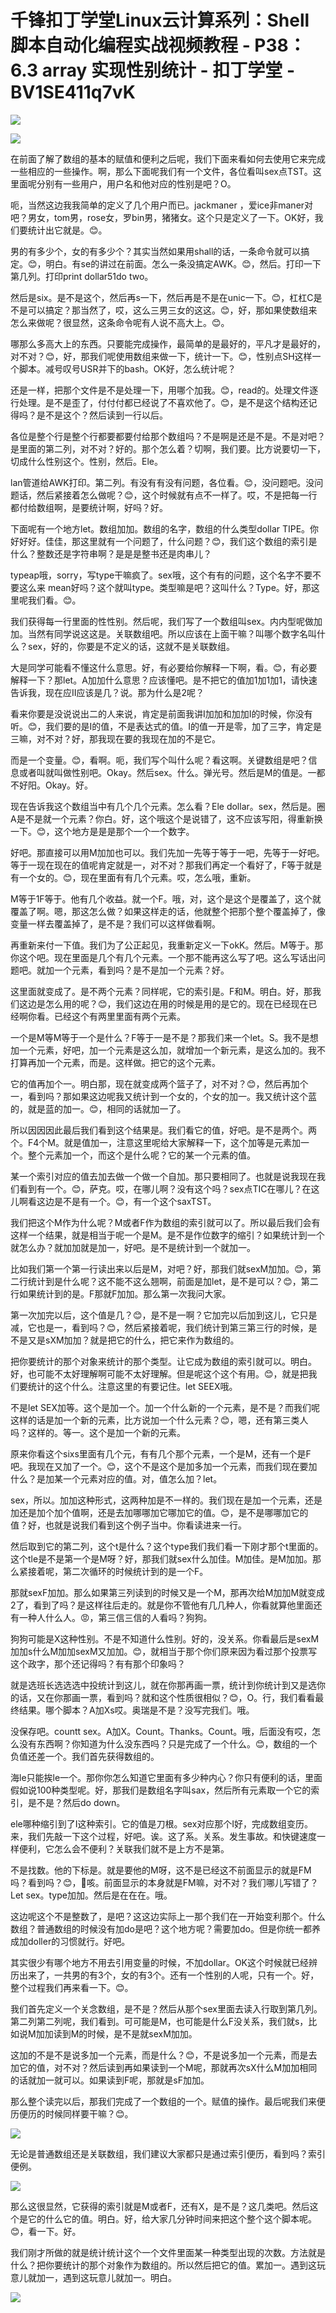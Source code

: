 # 千锋扣丁学堂Linux云计算系列：Shell脚本自动化编程实战视频教程 - P38：6.3 array 实现性别统计 - 扣丁学堂 - BV1SE411q7vK

![](img/76d85eecdb8b3126c44921db9bbbbd9b_0.png)

![](img/76d85eecdb8b3126c44921db9bbbbd9b_1.png)

在前面了解了数组的基本的赋值和便利之后呢，我们下面来看如何去使用它来完成一些相应的一些操作。啊，那么下面呢我们有一个文件，各位看叫sex点TST。这里面呢分别有一些用户，用户名和他对应的性别是吧？O。

呃，当然这边我我简单的定义了几个用户而已。jackmaner ，爱ice非maner对吧？男女，tom男，rose女，罗bin男，猪猪女。这个只是定义了一下。OK好，我们要统计出它就是。😊。

男的有多少个，女的有多少个？其实当然如果用shall的话，一条命令就可以搞定。😊，明白。有se的讲过在前面。怎么一条没搞定AWK。😊，然后。打印一下第几列。打印print dollar51do two。

然后是six。是不是这个，然后再s一下，然后再是不是在unic一下。😊，杠杠C是不是可以搞定？那当然了，哎，这么三男三女的这这。😊，好，那如果使数组来怎么来做呢？很显然，这条命令呢有人说不高大上。😊。

哪那么多高大上的东西。只要能完成操作，最简单的是最好的，平凡才是最好的，对不对？😊，好，那我们呢使用数组来做一下，统计一下。😊，性别点SH这样一个脚本。减号叹号USR并下的bash。OK好，怎么统计呢？

还是一样，把那个文件是不是处理一下，用哪个加我。😊，read的。处理文件逐行处理。是不是歪了，付付付都已经说了不喜欢他了。😊，是不是这个结构还记得吗？是不是这个？然后读到一行以后。

各位是整个行是整个行都要都要付给那个数组吗？不是啊是还是不是。不是对吧？是里面的第二列，对不对？好的。那个怎么着？切啊，我们要。比方说要切一下，切成什么性别这个。性别，然后。Ele。

lan管道给AWK打印。第二列。有没有有没有问题，各位看。😊，没问题吧。没问题话，然后紧接着怎么做呢？😊，这个时候就有点不一样了。哎，不是把每一行都付给数组啊，是要统计啊，好吗？好。

下面呢有一个地方let。数组加加。数组的名字，数组的什么类型dollar TIPE。你好好好。佳佳，那这里就有一个问题了，什么问题？😊，我们这个数组的索引是什么？整数还是字符串啊？是是是整书还是肉串儿？

typeap哦，sorry，写type干嘛疯了。sex哦，这个有有的问题，这个名字不要不要这么来 mean好吗？这个就叫type。类型嘛是吧？这叫什么？Type。好，那这里呢我们看。😊。

我们获得每一行里面的性性别。然后呢，我们写了一个数组叫sex。内内型呢做加加。当然有同学说这这是。关联数组吧。所以应该在上面干嘛？叫哪个数字名叫什么？sex，好的，你要是不定义的话，这就不是关联数组。

大是同学可能看不懂这什么意思。好，有必要给你解释一下啊，看。😊，有必要解释一下？那let。A加加什么意思？应该懂吧。是不把它的值加1加1加1，请快速告诉我，现在应II应该是几？说。那为什么是2呢？

看来你要是没说说出二的人来说，肯定是前面我讲I加加和加加I的时候，你没有听。😊，我们要的是I的值，不是表达式的值。I的值一开是零，加了三字，肯定是三嘛，对不对？好，那我现在要的我现在加的不是它。

而是一个变量。😊，看啊。呃，我们写个叫什么呢？看这啊。关键数组是吧？信息或者叫就叫做性别吧。Okay。然后sex。什么。弹光号。然后是M的值是。一都不好阳。Okay。好。

现在告诉我这个数组当中有几个几个元素。怎么看？Ele dollar。sex，然后是。圈A是不是就一个元素？你白。好，这个哦这个是说错了，这不应该写阳，得重新换一下。😊，这个地方是是是那个一个一个数字。

好吧。那直接可以用M加加也可以。我们先加一先等于等于一吧，先等于一好吧。等于一现在现在的值呢肯定就是一，对不对？那我们再定一个看好了，F等于就是有一个女的。😊，现在里面有有几个元素。哎，怎么哦，重新。

M等于1F等于。他有几个收益。就一个F。哦，对，这个是这个是覆盖了，这个就覆盖了啊。嗯，那这怎么做？如果这样走的话，他就整个把那个整个覆盖掉了，像变量一样去覆盖掉了，是不是？我们可以这样做看啊。

再重新来付一下值。我们为了公正起见，我重新定义一下okK。然后。M等于。那你这个吧。现在里面是几个有几个元素。一个那不能再这么写了吧。这么写话出问题吧。就加一个元素，看到吗？是不是加一个元素？好。

这里面就变成了。是不两个元素？同样呢，它的索引是。F和M。明白。好，那我们这边是怎么用的呢？😊，我们这边在用的时候是用的是它的。现在已经现在已经啊你看。已经这个有两里里面有两个元素。

一个是M等M等于一个是什么？F等于一是不是？那我们来一个let。S。我不是想加一个元素，好吧，加一个元素是这么加，就增加一个新元素，是这么加的。我不打算再加一个元素，而是。这样做。把它的这个元素。

它的值再加个一。明白那，现在就变成两个篮子了，对不对？😊，然后再加个一，看到吗？那如果这边呢我又统计到一个女的，个女的加一。我又统计这个蓝的，就是蓝的加一。😊，相同的话就加一了。

所以因因因此最后我们看到这个结果是。我们看它的值，好吧。是不是两个。两个。F4个M。就是值加一，注意这里呢给大家解释一下，这个加等是元素加一个。整个元素加一个，而这个是什么呢？它的某一个元素的值。

某一个索引对应的值去加去做一个做一个自加。那只要相同了。也就是说我现在我们看到有一个。😊，萨克。哎，在哪儿啊？没有这个吗？sex点TIC在哪儿？在这儿啊看这边是不是有一个。😊，有一个这个saxTST。

我们把这个M作为什么呢？M或者F作为数组的索引就可以了。所以最后我们会有这样一个结果，就是相当于呢一个是M。是不是作位数字的缩引？如果统计到一个就怎么办？就加加就是加一，好吧。是不是统计到一个就加一。

比如我们第一个第一行读出来以后是M，对吧？好，那我们就sexM加加。😊，第二行统计到是什么呢？这不能不这么翘啊，前面是加let，是不是可以？😊，第二行如果统计到的是。F那就F加加。那么第一次我问大家。

第一次加完以后，这个值是几？😊，是不是一啊？它加完以后加到这儿，它只是减，它也是一，看到吗？😊，然后紧接着呢，我们统计到第三第三行的时候，是不是又是sXM加加？就是把它的什么，把它来作为数组的。

把你要统计的那个对象来统计的那个类型。让它成为数组的索引就可以。明白。好，也可能不太好理解啊可能不太好理解。但是呢这个这个有用。😊，就是把我们要统计的这个什么。注意这里的有要记住。let SEEX哦。

不是let SEX加等。这个是加一个。加一个什么新的一个元素，是不是？而我们呢这样的话是加一个新的元素，比方说加一个什么元素？😊，嗯，还有第三类人吗？这样的。等一。这个是加一个新的元素。

原来你看这个sixs里面有几个元，有有几个那个元素，一个是M，还有一个是F吧。我现在又加了一个。😊，这个不是这个是加多加一个元素，而我们现在要加什么？是加某一个元素对应的值。对，值怎么加？let。

sex，所以。加加这种形式，这两种加是不一样的。我们现在是加一个元素，还是加还是加个加个值啊，还是去加哪哪加它哪加它的值。😊，是不是哪哪加它的值？好，也就是说我们看到这个例子当中。你看读进来一行。

然后取到它的第二列，这个t是什么？这个type我们我们看一下刚才那个t里面的。这个tle是不是第一个是M呀？好，那我们就sex什么加佳。M加佳。是M加加。那么紧接着呢，第二次循环的时候统计到的是一个F。

那就sexF加加。那么如果第三列读到的时候又是一个M，那再次给M加加M就变成2了，看到了吗？是这样往后走的。就是你不管他有几几种人，你看就算他里面还有一种人什么人。😡，第三信三信的人看吗？狗狗。

狗狗可能是X这种性别。不是不知道什么性别。好的，没关系。你看最后是sexM加加s什么M加加sexM又加加。😊，就相当于那个你们原来因为看过那个投票写这个政字，那个还记得吗？有有那个印象吗？

就是选班长选选选中投统计到这儿，就在你那再画一票，统计到你统计到又是选你的话，又在你那画一票，看到吗？就和这个性质很相似？😊，O。行，我们看看最终结果。哪个脚本？A加Xs哎。奥瑞是不是？没写完我们。哦。

没保存吧。countt sex。A加X。Count。Thanks。Count。哦，后面没有哎，怎么没有东西啊？你知道为什么没东西吗？只是完成了一个什么。😊，数组的一个负值还差一个。我们首先获得数组的。

海le只能挨le一个。那你你怎么知道它里面有多少种内心？你只有便利的话，里面假如说100种类型呢。好，那我们是数组名字叫sax，然后所有元素取一个它的索引，是不是？然后do down。

ele哪种缩引到了I这种索引。它的值是刀根。sex对应那个I好，完成数组变历。来，我们先敲一下这个过程，好吧。诶。这了系。关系。发生事故。和快键速度一样便利，它怎么会不便利？关联我们就不是上方不是第。

不是找数。他的下标是。就是要他的M呀，这不是已经这不前面显示的就是FM吗？看到吗？😊，🤧咳。前面显示的本身就是FM嘛，对不对？我们哪儿写错了？Let sex。type加加。然后是在在在。哦。

这边呢这个不是整数了，是吧？这这边实际上一那个我们在一开始变利那个。什么数组？普通数组的时候没有加do是吧？这个地方呢？需要加do。但是你统一都养成加doller的习惯就行。好吧。

其实很少有哪个地方不用去引用变量的时候，不加dollar。OK这个时候就已经辨历出来了，一共男的有3个，女的有3个。还有一个性别的人呢，只有一个。好，整个过程我们再来看一下。😊。

我们首先定义一个关念数组，是不是？然后从那个sex里面去读入行取到第几列。第二列第二列呢，我们看到。可可能是M，也可能是什么F没关系，我们就s，比如说M加加读到M的时候，是不是就sexM加加。

这加的不是不是说多加一个元素，而是什么？😊，不是说多加一个元素，而是去加它的值，对不对？然后读到再如果读到一个M呢，那就再次sX什么M加加相同的话就加一就可以。如果读到F呢，那就是sF加加。

那么整个读完以后，那我们完成了一个数组的一个。赋值的操作。最后呢我们来便历便历的时候同样要干嘛？😊。

![](img/76d85eecdb8b3126c44921db9bbbbd9b_3.png)

无论是普通数组还是关联数组，我们建议大家都只是通过索引便历，看到吗？索引便例。

![](img/76d85eecdb8b3126c44921db9bbbbd9b_5.png)

那么这很显然，它获得的索引就是M或者F，还有X，是不是？这几类吧。然后这个是它的什么它的值。明白。好，给大家几分钟时间来把这个整个这个脚本呢。😊，看一下。好。

我们刚才所做的就是统计统计这个一个文件里面某一种类型出现的次数。方法就是什么？把你要统计的那个对象作为数组的。所以然后把它的值。累加一。遇到这玩意儿就加一，遇到这玩意儿就加一。明白。



![](img/76d85eecdb8b3126c44921db9bbbbd9b_7.png)
